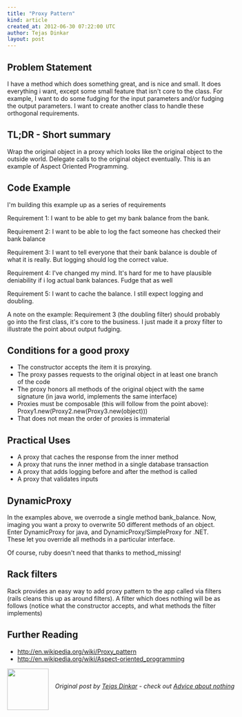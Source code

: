 ```yaml
---
title: "Proxy Pattern"
kind: article
created_at: 2012-06-30 07:22:00 UTC
author: Tejas Dinkar
layout: post
---
```

<h2>Problem Statement</h2> <p>I have a method which does something great, and is nice and small. It does everything i want, except some small feature that isn&#39;t core to the class. For example, I want to do some fudging for the input parameters and/or fudging the output parameters. I want to create another class to handle these orthogonal requirements.</p> <h2>TL;DR - Short summary</h2> <p>Wrap the original object in a proxy which looks like the original object to the outside world. Delegate calls to the original object eventually. This is an example of Aspect Oriented Programming.</p> <h2>Code Example</h2> <p>I&#39;m building this example up as a series of requirements</p> <p>Requirement 1: I want to be able to get my bank balance from the bank. <script src="https://gist.github.com/3022255.js?file=bank.rb"></script></p> <p>Requirement 2: I want to be able to log the fact someone has checked their bank balance <script src="https://gist.github.com/3022255.js?file=bank2.rb"></script></p> <p>Requirement 3: I want to tell everyone that their bank balance is double of what it is really. But logging should log the correct value. <script src="https://gist.github.com/3022255.js?file=bank3.rb"></script></p> <p>Requirement 4: I&#39;ve changed my mind. It&#39;s hard for me to have plausible deniability if i log actual bank balances. Fudge that as well <script src="https://gist.github.com/3022255.js?file=bank4.rb"></script></p> <p>Requirement 5: I want to cache the balance. I still expect logging and doubling. <script src="https://gist.github.com/3022255.js?file=bank5.rb"></script></p> <p>A note on the example: Requirement 3 (the doubling filter) should probably go into the first class, it&#39;s core to the business. I just made it a proxy filter to illustrate the point about output fudging.</p> <h2>Conditions for a good proxy</h2> <ul><li>The constructor accepts the item it is proxying.</li><li>The proxy passes requests to the original object in at least one branch of the code</li><li>The proxy honors all methods of the original object with the same signature (in java world, implements the same interface)</li><li>Proxies must be composable (this will follow from the point above): Proxy1.new(Proxy2.new(Proxy3.new(object)))</li><li>That does not mean the order of proxies is immaterial</li></ul> <h2>Practical Uses</h2> <ul><li>A proxy that caches the response from the inner method</li><li>A proxy that runs the inner method in a single database transaction</li><li>A proxy that adds logging before and after the method is called</li><li>A proxy that validates inputs</li></ul> <h2>DynamicProxy</h2> <p>In the examples above, we overrode a single method bank_balance. Now, imaging you want a proxy to overwrite 50 different methods of an object. Enter DynamicProxy for java, and DynamicProxy/SimpleProxy for .NET. These let you override all methods in a particular interface.</p> <p>Of course, ruby doesn&#39;t need that thanks to method_missing! <script src="https://gist.github.com/3022255.js?file=dynamicproxy.rb"></script></p> <h2>Rack filters</h2> <p>Rack provides an easy way to add proxy pattern to the app called via filters (rails cleans this up as around filters). A filter which does nothing will be as follows (notice what the constructor accepts, and what methods the filter implements) <script src="https://gist.github.com/3022255.js?file=rack.rb"></script></p> <h2>Further Reading</h2> <ul><li><a href="http://en.wikipedia.org/wiki/Proxy_pattern">http://en.wikipedia.org/wiki/Proxy_pattern</a></li><li><a href="http://en.wikipedia.org/wiki/Aspect-oriented_programming">http://en.wikipedia.org/wiki/Aspect-oriented_programming</a></li></ul><div class="author">
  <img src="http://nilenso.com/people/tejas-200.png" style="width: 96px; height: 96;">
  <span style="position: absolute; padding: 32px 15px;">
    <i>Original post by <a href="http://twitter.com/tdinkar">Tejas Dinkar</a> - check out <a href="http://blog.gja.in/">Advice about nothing</a></i>
  </span>
</div>
